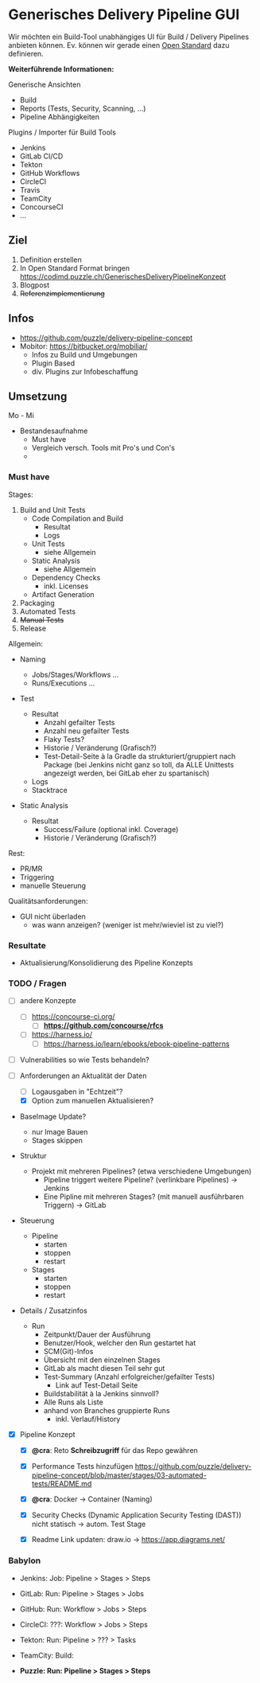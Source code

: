 # Generisches Delivery Pipeline GUI

Wir möchten ein Build-Tool unabhängiges UI für Build / Delivery Pipelines anbieten können.
Ev. können wir gerade einen [Open Standard](https://fsfe.org/freesoftware/standards/def.de.html) dazu definieren.

**Weiterführende Informationen:** 

Generische Ansichten

* Build
* Reports (Tests, Security, Scanning, ...)
* Pipeline Abhängigkeiten


Plugins / Importer für Build Tools

* Jenkins
* GitLab CI/CD
* Tekton
* GitHub Workflows
* CircleCI
* Travis
* TeamCity
* ConcourseCI
* ...


## Ziel

1. Definition erstellen
2. In Open Standard Format bringen https://codimd.puzzle.ch/GenerischesDeliveryPipelineKonzept
3. Blogpost
4. ~~Referenzimplementierung~~

## Infos

* https://github.com/puzzle/delivery-pipeline-concept
* Mobitor: https://bitbucket.org/mobiliar/
  * Infos zu Build und Umgebungen
  * Plugin Based
  * div. Plugins zur Infobeschaffung

## Umsetzung

Mo - Mi

* Bestandesaufnahme
  * Must have
  * Vergleich versch. Tools mit Pro's und Con's
  * 



### Must have

Stages:

1. Build and Unit Tests
    * Code Compilation and Build
      * Resultat
      * Logs
    * Unit Tests
      * siehe Allgemein
    * Static Analysis
      * siehe Allgemein
    * Dependency Checks
      * inkl. Licenses
    * Artifact Generation
2. Packaging
3. Automated Tests
4. ~~Manual Tests~~
5. Release

Allgemein:

* Naming
  * Jobs/Stages/Workflows ...
  * Runs/Executions ...
* Test
  * Resultat
    * Anzahl gefailter Tests
    * Anzahl neu gefailter Tests
    * Flaky Tests?
    * Historie / Veränderung (Grafisch?)
    * Test-Detail-Seite à la Gradle da strukturiert/gruppiert nach Package 
      (bei Jenkins nicht ganz so toll, da ALLE Unittests angezeigt werden, bei GitLab eher zu spartanisch)
  * Logs
  * Stacktrace

* Static Analysis
  * Resultat
    * Success/Failure (optional inkl. Coverage)
    * Historie / Veränderung (Grafisch?)

Rest:

* PR/MR
* Triggering
* manuelle Steuerung

Qualitätsanforderungen:

* GUI nicht überladen
  * was wann anzeigen? (weniger ist mehr/wieviel ist zu viel?)

### Resultate
* Aktualisierung/Konsolidierung des Pipeline Konzepts

### TODO / Fragen

* [ ] andere Konzepte
  * [ ] https://concourse-ci.org/
    * [ ] **https://github.com/concourse/rfcs**
  * [ ] https://harness.io/
    * [ ] https://harness.io/learn/ebooks/ebook-pipeline-patterns

* [ ] Vulnerabilities so wie Tests behandeln?

* [ ] Anforderungen an Aktualität der Daten
  * [ ] Logausgaben in "Echtzeit"?
  * [x] Option zum manuellen Aktualisieren? 

* BaseImage Update?
  * nur Image Bauen
  * Stages skippen

* Struktur
  * Projekt mit mehreren Pipelines? (etwa verschiedene Umgebungen)
    * Pipeline triggert weitere Pipeline? (verlinkbare Pipelines) -> Jenkins
    * Eine Pipline mit mehreren Stages? (mit manuell ausführbaren Triggern) -> GitLab

* Steuerung
  * Pipeline
    * starten
    * stoppen
    * restart
  * Stages
    * starten
    * stoppen
    * restart

* Details / Zusatzinfos
  * Run
      * Zeitpunkt/Dauer der Ausführung
      * Benutzer/Hook, welcher den Run gestartet hat
      * SCM(Git)-Infos
      * Übersicht mit den einzelnen Stages
      * GitLab als macht diesen Teil sehr gut
      * Test-Summary (Anzahl erfolgreicher/gefailter Tests)
        * Link auf Test-Detail Seite
      * Buildstabilität à la Jenkins sinnvoll?
      * Alle Runs als Liste
      * anhand von Branches gruppierte Runs
        * inkl. Verlauf/History

* [x] Pipeline Konzept
  * [x] **@cra**: Reto **Schreibzugriff** für das Repo gewähren
  * [x] Performance Tests hinzufügen https://github.com/puzzle/delivery-pipeline-concept/blob/master/stages/03-automated-tests/README.md
  * [x] **@cra**: Docker -> Container (Naming)
  * [x] Security Checks (Dynamic Application Security Testing (DAST)) nicht statisch -> autom. Test Stage
  * [x] Readme Link updaten: draw.io -> https://app.diagrams.net/


### Babylon
* Jenkins:  Job:   Pipeline > Stages > Steps
* GitLab:   Run:   Pipeline > Stages > Jobs
* GitHub:   Run:   Workflow > Jobs > Steps
* CircleCI: ???:   Workflow > Jobs > Steps
* Tekton:   Run:   Pipeline > ??? > Tasks
* TeamCity: Build: 

* **Puzzle:  Run: Pipeline > Stages > Steps**